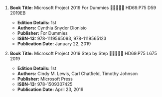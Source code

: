 1. **Book Title:** Microsoft Project 2019 For Dummies 🚨🚨🚨🚨🚨 HD69.P75 D59 2019EB
   - **Edition Details:** 1st
   - **Authors:** Cynthia Snyder Dionisio
   - **Publisher:** For Dummies
   - **ISBN-13:** 978-1119565093, 978-1119565123
   - **Publication Date:** January 22, 2019
  
2. **Book Title:** Microsoft Project 2019 Step by Step 🚨🚨🚨🚨🚨 HD69.P75 L675 2019
   - **Edition Details:** 1st
   - **Authors:** Cindy M. Lewis, Carl Chatfield, Timothy Johnson 
   - **Publisher:** Microsoft Press
   - **ISBN-13:** 978-1509307425
   - **Publication Date:** April 23, 2019
